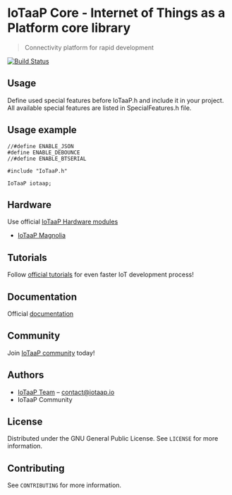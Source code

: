 # IoTaaP Core - Internet of Things as a Platform core library
> Connectivity platform for rapid development

[![Build Status](https://travis-ci.org/iotaap/iotaap-core.svg?branch=master)](https://travis-ci.org/iotaap/iotaap-core)

## Usage

Define used special features before IoTaaP.h and include it in your project. All available special features are listed in SpecialFeatures.h file.

## Usage example

```
//#define ENABLE_JSON
#define ENABLE_DEBOUNCE
//#define ENABLE_BTSERIAL

#include "IoTaaP.h"

IoTaaP iotaap;
```

## Hardware

Use official [IoTaaP Hardware modules](https://www.iotaap.io/)

* [IoTaaP Magnolia](https://www.iotaap.io/platform/)

## Tutorials

Follow [official tutorials](https://docs.iotaap.io/iotaap-tutorials/) for even faster IoT development process!

## Documentation

Official [documentation](https://docs.iotaap.io)

## Community

Join [IoTaaP community](https://community.iotaap.io) today!

## Authors

* [IoTaaP Team](https://www.iotaap.io) – contact@iotaap.io
* IoTaaP Community

## License

Distributed under the GNU General Public License. See ``LICENSE`` for more information.

## Contributing

See ``CONTRIBUTING`` for more information.